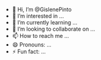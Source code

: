 - 👋 Hi, I’m @GislenePinto
- 👀 I’m interested in ...
- 🌱 I’m currently learning ...
- 💞️ I’m looking to collaborate on ...
- 📫 How to reach me ...
- 😄 Pronouns: ...
- ⚡ Fun fact: ...

<!---
GislenePinto/GislenePinto is a ✨ special ✨ repository because its `README.md` (this file) appears on your GitHub profile.
You can click the Preview link to take a look at your changes.
--->
